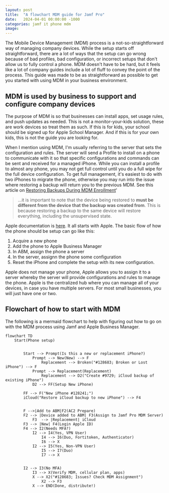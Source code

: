 ```yaml
---
layout: post
title:  "A flowchart MDM guide for Jamf Pro"
date:   2024-04-01 00:00:00 -1000
categories: jamf it phone mdm
image: 
---
```

The Mobile Device Management (MDM) process is a not-so-straightforward way of managing company devices. While the setup starts off straightforward, there are a lot of ways that the setup can go wrong because of bad profiles, bad configuration, or incorrect setups that don't allow us to fully control a phone. MDM doesn't have to be hard, but it feels like a lot of company guides include a lot of fluff to convey the point of the process. This guide was made to be as straightforward as possible to get you started with using MDM in your business environment.

## MDM is used by business to support and configure company devices

The purpose of MDM is so that businesses can install apps, set usage rules, and push updates as needed. This is not a monitor-your-kids solution, these are work devices so treat them as such. If this is for kids, your school should be signed up for Apple School Manager. And if this is for your own kids, this is not the guide you are looking for.

When I mention using MDM, I'm usually referring to the server that sets the configuration and rules. The server will send a Profile to install on a phone to communicate with it so that specific configurations and commands can be sent and received for a managed iPhone. While you can install a profile to almost any phone, you may not get full control until you do a full wipe for the full device configuration. To get full management, it's easiest to do with two iPhones to migrate the phone, otherwise you may run into the issue where restoring a backup will return you to the previous MDM. See this article on [Restoring Backups During MDM Enrollment](https://support.codeproof.com/mdm-device-enrollment/backup-restore-mdm-migration)'

  >...it is important to note that the device being restored to **must be different from the device that the backup was created from**. This is because restoring a backup to the same device will restore everything, including the unsupervised state.

Apple documentation is [here](https://support.apple.com/en-us/HT207516). It all starts with Apple. The basic flow of how the phone should be setup can go like this:

1. Acquire a new phone
2. Add the phone to Apple Business Manager
3. In ABM, assign the phone a server
4. In the server, assignn the phone some configuration
5. Reset the iPhone and complete the setup with its new configuration.

Apple does not manage your phone, Apple allows you to assign it to a server whereby the server will provide configurations and rules to manage the phone. Apple is the centralized hub where you can manage all of your devices, in case you have multiple servers. For most small businesses, you will just have one or two.

## Flowchart of how to start with MDM

The following is a mermaid flowchart to help with figuring out how to go on with the MDM process using Jamf and Apple Business Manager.

```mermaid
flowchart TD
    Start(Phone setup)
        

        Start --> Prompt(Is this a new or replacement iPhone?)
            Prompt --> New(New) --> F
                Replacement --> Broken("#128683; Broken or Lost iPhone") --> F
            Prompt --> Replacement(Replacement)
                Replacement --> D2("Create #9729; iCloud backup of existing iPhone")
            D2 --> FF(Setup New iPhone)
    
        FF --> F("New iPhone #128241;")
        iCloud("Restore iCloud backup to new iPhone") --> F4


        F -->|Add to ABM|F2(AC2 Prepare)
        F2 --> |Device added to ABM| F3(Assign to Jamf Pro MDM Server)
            F3  --> |Replacement| iCloud
        F3 --> |New| F4(Login Apple ID)
        F4 --> I2(Needs MFA?)
            I2 --> I4(Yes, VPN User)
                I4 --> I6(Duo, Fortitoken, Authenticator)
                I6 --> X
            I2 --> I5(Yes, Non-VPN User)
                I5 --> I7(Duo)
                I7 --> X


        I2 --> I3(No MFA)
            I3 --> X(Verify MDM, cellular plan, apps)
            X --> X2("#128683; Issues? Check MDM Assignment")
                X2 --> F3
            X --> END(Done, distribute!)
```